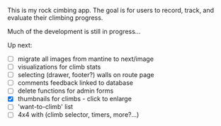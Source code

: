 This is my rock cimbing app.
The goal is for users to record, track, and evaluate their climbing progress.

Much of the development is still in progress...

Up next:

- [ ] migrate all images from mantine to next/image
- [ ] visualizations for climb stats
- [ ] selecting (drawer, footer?) walls on route page
- [ ] comments feedback linked to database
- [ ] delete functions for admin forms
- [x] thumbnails for climbs - click to enlarge
- [ ] 'want-to-climb' list
- [ ] 4x4 with (climb selector, timers, more?...)
